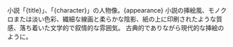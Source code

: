 小説「{title}」、「{character}」の人物像。{appearance}
小説の挿絵風、モノクロまたは淡い色彩、繊細な線画と柔らかな陰影、紙の上に印刷されたような質感、落ち着いた文学的で叙情的な雰囲気。
古典的でありながら現代的な挿絵のように。
